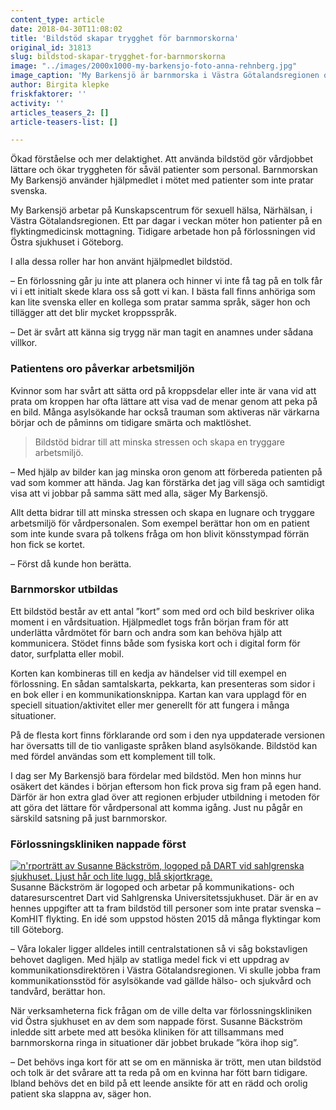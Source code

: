 ```yaml
---
content_type: article
date: 2018-04-30T11:08:02
title: 'Bildstöd skapar trygghet för barnmorskorna'
original_id: 31813
slug: bildstod-skapar-trygghet-for-barnmorskorna
image: "../images/2000x1000-my-barkensjo-foto-anna-rehnberg.jpg"
image_caption: 'My Barkensjö är barnmorska i Västra Götalandsregionen och använder ofta bildstöd i sitt arbete, bland annat vid en flyktingmedicinsk mottagning. '
author: Birgita klepke
friskfaktorer: ''
activity: ''
articles_teasers_2: []
article-teasers-list: []

---
```


Ökad förståelse och mer delaktighet. Att använda bildstöd gör vårdjobbet lättare och ökar tryggheten för såväl patienter som personal. Barnmorskan My Barkensjö använder hjälpmedlet i mötet med patienter som inte pratar svenska.

My Barkensjö arbetar på Kunskapscentrum för sexuell hälsa, Närhälsan, i Västra Götalandsregionen. Ett par dagar i veckan möter hon patienter på en flyktingmedicinsk mottagning. Tidigare arbetade hon på förlossningen vid Östra sjukhuset i Göteborg.

I alla dessa roller har hon använt hjälpmedlet bildstöd.

– En förlossning går ju inte att planera och hinner vi inte få tag på en tolk får vi i ett initialt skede klara oss så gott vi kan. I bästa fall finns anhöriga som kan lite svenska eller en kollega som pratar samma språk, säger hon och tillägger att det blir mycket kroppsspråk.

– Det är svårt att känna sig trygg när man tagit en anamnes under sådana villkor.

### Patientens oro påverkar arbetsmiljön

Kvinnor som har svårt att sätta ord på kroppsdelar eller inte är vana vid att prata om kroppen har ofta lättare att visa vad de menar genom att peka på en bild. Många asylsökande har också trauman som aktiveras när värkarna börjar och de påminns om tidigare smärta och maktlöshet.

> Bildstöd bidrar till att minska stressen och skapa en tryggare arbetsmiljö.

– Med hjälp av bilder kan jag minska oron genom att förbereda patienten på vad som kommer att hända. Jag kan förstärka det jag vill säga och samtidigt visa att vi jobbar på samma sätt med alla, säger My Barkensjö.

Allt detta bidrar till att minska stressen och skapa en lugnare och tryggare arbetsmiljö för vårdpersonalen. Som exempel berättar hon om en patient som inte kunde svara på tolkens fråga om hon blivit könsstympad förrän hon fick se kortet.

– Först då kunde hon berätta.

### Barnmorskor utbildas

Ett bildstöd består av ett antal ”kort” som med ord och bild beskriver olika moment i en vårdsituation. Hjälpmedlet togs från början fram för att underlätta vårdmötet för barn och andra som kan behöva hjälp att kommunicera. Stödet finns både som fysiska kort och i digital form för dator, surfplatta eller mobil.

Korten kan kombineras till en kedja av händelser vid till exempel en förlossning. En sådan samtalskarta, pekkarta, kan presenteras som sidor i en bok eller i en kommunikationsknippa. Kartan kan vara upplagd för en speciell situation/aktivitet eller mer generellt för att fungera i många situationer.

På de flesta kort finns förklarande ord som i den nya uppdaterade versionen har översatts till de tio vanligaste språken bland asylsökande. Bildstöd kan med fördel användas som ett komplement till tolk.

I dag ser My Barkensjö bara fördelar med bildstöd. Men hon minns hur osäkert det kändes i början eftersom hon fick prova sig fram på egen hand. Därför är hon extra glad över att regionen erbjuder utbildning i metoden för att göra det lättare för vårdpersonal att komma igång. Just nu pågår en särskild satsning på just barnmorskor.

### Förlossningskliniken nappade först

[![n'rporträtt av Susanne Bäckström, logoped på DART vid sahlgrenska sjukhuset. Ljust hår och lite lugg, blå skjortkrage. ](https://www.suntarbetsliv.se/wp-content/uploads/2018/04/200x220-susanne-backstrom.jpg)](https://www.suntarbetsliv.se/wp-content/uploads/2018/04/200x220-susanne-backstrom.jpg)Susanne Bäckström är logoped och arbetar på kommunikations- och dataresurscentret Dart vid Sahlgrenska Universitetssjukhuset. Där är en av hennes uppgifter att ta fram bildstöd till personer som inte pratar svenska – KomHIT flykting. En idé som uppstod hösten 2015 då många flyktingar kom till Göteborg.

– Våra lokaler ligger alldeles intill centralstationen så vi såg bokstavligen behovet dagligen. Med hjälp av statliga medel fick vi ett uppdrag av kommunikationsdirektören i Västra Götalandsregionen. Vi skulle jobba fram kommunikationsstöd för asylsökande vad gällde hälso- och sjukvård och tandvård, berättar hon.

När verksamheterna fick frågan om de ville delta var förlossningskliniken vid Östra sjukhuset en av dem som nappade först. Susanne Bäckström inledde sitt arbete med att besöka kliniken för att tillsammans med barnmorskorna ringa in situationer där jobbet brukade ”köra ihop sig”.

– Det behövs inga kort för att se om en människa är trött, men utan bildstöd och tolk är det svårare att ta reda på om en kvinna har fött barn tidigare. Ibland behövs det en bild på ett leende ansikte för att en rädd och orolig patient ska slappna av, säger hon.

